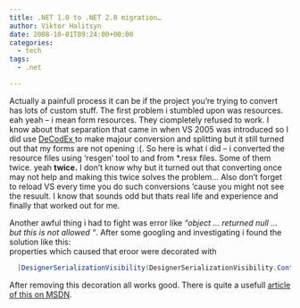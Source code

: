 ```yaml
---
title: .NET 1.0 to .NET 2.0 migration…
author: Viktor Halitsyn
date: 2008-10-01T09:24:00+00:00
categories:
  - tech
tags:
  - .net

---
```

Actually a painfull process it can be if the project you&#8217;re trying to convert has lots of custom stuff. The first problem i stumbled upon was resources. eah yeah &#8211; i mean form resources. They ciompletely refused to work. I know about that separation that came in when VS 2005 was introduced so I did use [DeCodEx ][1]to make majour conversion and splitting but it still turned out that my forms are not opening :(. So here  is what i did &#8211; i converted the resource files using &#8216;resgen&#8217; tool to and from *.resx files. Some of them twice. yeah <span style="font-weight: bold;">twice.</span> I don&#8217;t know why but it turned out that converting once may not help and making this twice solves the problem&#8230; Also don&#8217;t forget to reload VS every time you do such conversions &#8217;cause you might not see the resuult. I know that sounds odd but thats real life and experience and finally that worked out for me.

<div>
  Another awful thing i had to fight was error like <span style="font-style: italic;">&#8220;object &#8230;  returned null &#8230; but this is not allowed &#8220;</span>. After some googling and investigating i found the solution like this:
</div>

<div>
  properties which caused that eroor were decorated with
</div>

<div>
</div>

```cs
  [DesignerSerializationVisibility(DesignerSerializationVisibility.Content)]
```

<div>
</div>

<div>
  After removing this decoration all works good. There is quite a usefull <a href="http://msdn.microsoft.com/en-us/library/ms735923.aspx">article of this on MSDN</a>.
</div>

 [1]: http://coolsoft.altervista.org/DeCodEx